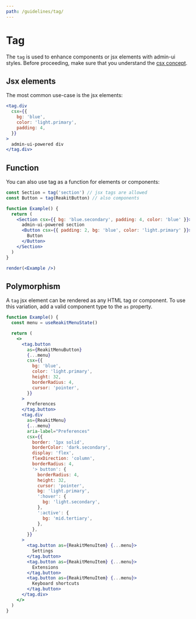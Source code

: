 ```yaml
---
path: /guidelines/tag/
---
```


# Tag

The `tag` is used to enhance components or jsx elements with admin-ui styles. Before proceeding, make sure that you understand the [csx concept](/core-concepts/csx/).

## Jsx elements

The most common use-case is the jsx elements:

```jsx
<tag.div
  csx={{
    bg: 'blue',
    color: 'light.primary',
    padding: 4,
  }}
>
  admin-ui-powered div
</tag.div>
```

## Function

You can also use tag as a function for elements or components:

```jsx noInline
const Section = tag('section') // jsx tags are allowed
const Button = tag(ReakitButton) // also components

function Example() {
  return (
    <Section csx={{ bg: 'blue.secondary', padding: 4, color: 'blue' }}>
      admin-ui-powered section
      <Button csx={{ padding: 2, bg: 'blue', color: 'light.primary' }}>
        Button
      </Button>
    </Section>
  )
}

render(<Example />)
```

## Polymorphism

A `tag` jsx element can be rendered as any HTML tag or component. To use this variation, add a valid component type to the `as` property.

```jsx
function Example() {
  const menu = useReakitMenuState()

  return (
    <>
      <tag.button
        as={ReakitMenuButton}
        {...menu}
        csx={{
          bg: 'blue',
          color: 'light.primary',
          height: 32,
          borderRadius: 4,
          cursor: 'pointer',
        }}
      >
        Preferences
      </tag.button>
      <tag.div
        as={ReakitMenu}
        {...menu}
        aria-label="Preferences"
        csx={{
          border: '1px solid',
          borderColor: 'dark.secondary',
          display: 'flex',
          flexDirection: 'column',
          borderRadius: 4,
          '> button': {
            borderRadius: 4,
            height: 32,
            cursor: 'pointer',
            bg: 'light.primary',
            ':hover': {
              bg: 'light.secondary',
            },
            ':active': {
              bg: 'mid.tertiary',
            },
          },
        }}
      >
        <tag.button as={ReakitMenuItem} {...menu}>
          Settings
        </tag.button>
        <tag.button as={ReakitMenuItem} {...menu}>
          Extensions
        </tag.button>
        <tag.button as={ReakitMenuItem} {...menu}>
          Keyboard shortcuts
        </tag.button>
      </tag.div>
    </>
  )
}
```
